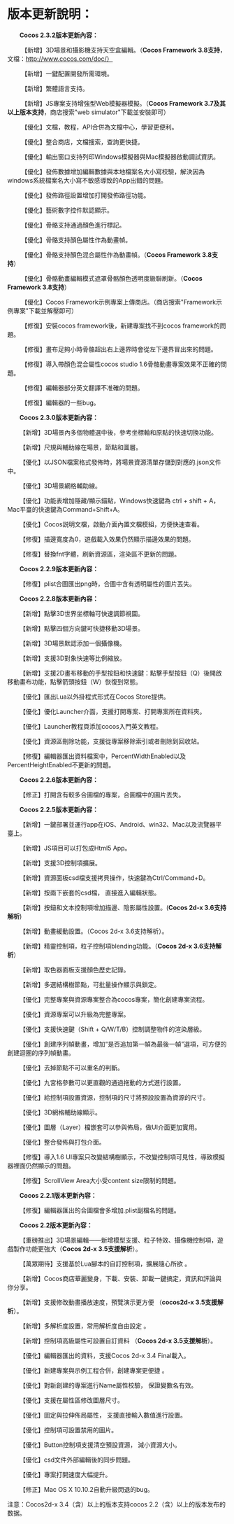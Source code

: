 # **版本更新說明：** #
**&emsp;&emsp;Cocos 2.3.2版本更新內容：**

 &emsp;&emsp;【新增】3D場景和攝影機支持天空盒編輯。（**Cocos Framework 3.8支持**，文檔：http://www.cocos.com/doc/）

 &emsp;&emsp;【新增】一鍵配置開發所需環境。

 &emsp;&emsp;【新增】繁體語言支持。

 &emsp;&emsp;【新增】JS專案支持增強型Web模擬器模擬。（**Cocos Framework 3.7及其以上版本支持**，商店搜索"web simulator"下載並安裝即可）

 &emsp;&emsp;【優化】文檔，教程，API合併為文檔中心，學習更便利。

 &emsp;&emsp;【優化】整合商店，文檔搜索，查詢更快捷。

 &emsp;&emsp;【優化】輸出窗口支持列印Windows模擬器與Mac模擬器啟動調試資訊。

 &emsp;&emsp;【優化】發佈數據增加編輯數據與本地檔案名大小寫校驗，解決因為windows系統檔案名大小寫不敏感導致的App出錯的問題。

 &emsp;&emsp;【優化】發佈路徑設置增加打開發佈路徑功能。

 &emsp;&emsp;【優化】藝術數字控件默認顯示。

 &emsp;&emsp;【優化】骨骼支持通過顏色進行標記。

 &emsp;&emsp;【優化】骨骼支持顏色屬性作為動畫幀。

 &emsp;&emsp;【優化】骨骼支持顏色混合屬性作為動畫幀。（**Cocos Framework 3.8支持**）

 &emsp;&emsp;【優化】骨骼動畫編輯模式遮罩骨骼顏色透明度級聯刷新。（**Cocos Framework 3.8支持**）

 &emsp;&emsp;【優化】Cocos Framework示例專案上傳商店。（商店搜索"Framework示例專案"下載並解壓即可）

 &emsp;&emsp;【修復】安裝cocos framework後，新建專案找不到cocos framework的問題。

 &emsp;&emsp;【修復】畫布足夠小時骨骼超出右上邊界時會從左下邊界冒出來的問題。

 &emsp;&emsp;【修復】導入帶顏色混合屬性cocos studio 1.6骨骼動畫專案效果不正確的問題。

 &emsp;&emsp;【修復】編輯器部分英文翻譯不准確的問題。

 &emsp;&emsp;【修復】編輯器的一些bug。

**&emsp;&emsp;Cocos 2.3.0版本更新內容：**

 &emsp;&emsp;【新增】3D場景內多個物體選中後，參考坐標軸和原點的快速切換功能。

 &emsp;&emsp;【新增】尺規與輔助線在場景，節點和圖層。

 &emsp;&emsp;【優化】以JSON檔案格式發佈時，將場景資源清單存儲到對應的.json文件中。

 &emsp;&emsp;【優化】3D場景網格輔助線。

 &emsp;&emsp;【優化】功能表增加隱藏/顯示錨點，Windows快速鍵為 ctrl + shift + A，
Mac平臺的快速鍵為Command+Shift+A。

 &emsp;&emsp;【優化】Cocos説明文檔，啟動介面內置文檔模組，方便快速查看。

 &emsp;&emsp;【修復】描邊寬度為0，遊戲載入效果仍然顯示描邊效果的問題。

 &emsp;&emsp;【修復】替換fnt字體，刷新資源區，渲染區不更新的問題。


**&emsp;&emsp;Cocos 2.2.9版本更新內容：**

 &emsp;&emsp;【修復】plist合圖匯出png時，合圖中含有透明屬性的圖片丟失。

**&emsp;&emsp;Cocos 2.2.8版本更新內容：**

 &emsp;&emsp;【新增】點擊3D世界坐標軸可快速調節視圖。

 &emsp;&emsp;【新增】點擊四個方向鍵可快捷移動3D場景。

 &emsp;&emsp;【新增】3D場景默認添加一個攝像機。

 &emsp;&emsp;【新增】支援3D對象快速等比例縮放。

 &emsp;&emsp;【新增】支援2D畫布移動的手型按鈕和快速鍵：點擊手型按鈕（Q）後開啟移動畫布功能，點擊箭頭按鈕（W）恢復到常態。

 &emsp;&emsp;【優化】匯出Lua以外掛程式形式在Cocos Store提供。

 &emsp;&emsp;【優化】優化Launcher介面，支援打開專案、打開專案所在資料夾。

 &emsp;&emsp;【優化】Launcher教程頁添加cocos入門英文教程。

 &emsp;&emsp;【優化】資源區刪除功能，支援從專案移除索引或者刪除到回收站。

 &emsp;&emsp;【修復】編輯器匯出資料檔案中，PercentWidthEnabled以及PercentHeightEnabled不更新的問題。

**&emsp;&emsp;Cocos 2.2.6版本更新內容：**
    
 &emsp;&emsp;【修正】打開含有較多合圖檔的專案，合圖檔中的圖片丟失。

**&emsp;&emsp;Cocos 2.2.5版本更新內容：**
                                    
 &emsp;&emsp;【新增】一鍵部署並運行app在iOS、Android、win32、Mac以及流覽器平臺上。

 &emsp;&emsp;【新增】JS項目可以打包成Html5 App。

 &emsp;&emsp;【新增】支援3D控制項擴展。

 &emsp;&emsp;【新增】資源面板csd檔支援拷貝操作，快速鍵為Ctrl/Command+D。

 &emsp;&emsp;【新增】按兩下嵌套的csd檔， 直接進入編輯狀態。

 &emsp;&emsp;【新增】按鈕和文本控制項增加描邊、陰影屬性設置。(**Cocos 2d-x 3.6支持解析**)

 &emsp;&emsp;【新增】動畫緩動設置。（Cocos 2d-x 3.6支持解析）。

 &emsp;&emsp;【新增】精靈控制項，粒子控制項blending功能。（**Cocos 2d-x 3.6支持解析**）

 &emsp;&emsp;【新增】取色器面板支援顏色歷史記錄。

 &emsp;&emsp;【新增】多選結構樹節點，可批量操作顯示與鎖定。

 &emsp;&emsp;【優化】完整專案與資源專案整合為cocos專案，簡化創建專案流程。

 &emsp;&emsp;【優化】資源專案可以升級為完整專案。

 &emsp;&emsp;【優化】支援快速鍵（Shift + Q/W/T/B）控制調整物件的渲染層級。

 &emsp;&emsp;【優化】創建序列幀動畫，增加“是否追加第一幀為最後一幀”選項，可方便的創建迴圈的序列幀動畫。
 
 &emsp;&emsp;【優化】去掉節點不可以重名的判斷。

 &emsp;&emsp;【優化】九宮格參數可以更直觀的通過拖動的方式進行設置。

 &emsp;&emsp;【優化】給控制項設置資源，控制項的尺寸將預設設置為資源的尺寸。

 &emsp;&emsp;【優化】3D網格輔助線顯示。

 &emsp;&emsp;【優化】圖層（Layer）檔嵌套可以參與佈局，做UI介面更加實用。

 &emsp;&emsp;【優化】整合發佈與打包介面。

 &emsp;&emsp;【修復】導入1.6 UI專案只改變結構樹顯示，不改變控制項可見性，導致模擬器裡面仍然顯示的問題。

 &emsp;&emsp;【修復】ScrollView Area大小受content size限制的問題。                        
                                                                        
**&emsp;&emsp;Cocos 2.2.1版本更新內容：**
    
 &emsp;&emsp;【修復】編輯器匯出的合圖檔會多增加.plist副檔名的問題。

**&emsp;&emsp;Cocos 2.2版本更新內容：**
    
 &emsp;&emsp;【重磅推出】3D場景編輯——新增模型支援、粒子特效、攝像機控制項，遊戲製作功能更強大（**Cocos 2d-x 3.5支援解析**）。

 &emsp;&emsp;【萬眾期待】支援基於Lua腳本的自訂控制項，擴展隨心所欲 。

 &emsp;&emsp;【新增】Cocos商店華麗變身，下載、安裝、卸載一鍵搞定，資訊和評論與你分享。

 &emsp;&emsp;【新增】支援修改動畫播放速度，預覽演示更方便 （**cocos2d-x 3.5支援解析**）。

 &emsp;&emsp;【新增】多解析度設置，常用解析度自由設定 。
 
 &emsp;&emsp;【新增】控制項高級屬性可設置自訂資料 （**Cocos 2d-x 3.5支援解析**）。

 &emsp;&emsp;【優化】編輯器匯出的資料，支援Cocos 2d-x 3.4 Final載入。
 
 &emsp;&emsp;【優化】新建專案與示例工程合併，創建專案更便捷 。

 &emsp;&emsp;【優化】對新創建的專案進行Name屬性校驗， 保證變數名有效。

 &emsp;&emsp;【優化】支援在屬性區修改圖層尺寸。

 &emsp;&emsp;【優化】固定與拉伸佈局屬性， 支援直接輸入數值進行設置。

 &emsp;&emsp;【優化】控制項可設置禁用的圖片。

 &emsp;&emsp;【優化】Button控制項支援清空預設資源， 減小資源大小。

 &emsp;&emsp;【優化】csd文件外部編輯後的同步問題。
 
 &emsp;&emsp;【優化】專案打開速度大幅提升。

 &emsp;&emsp;【修正】Mac OS X 10.10.2自動升級閃退的bug。


注意：Cocos2d-x 3.4（含）以上的版本支持cocos 2.2（含）以上的版本发布的数据。
